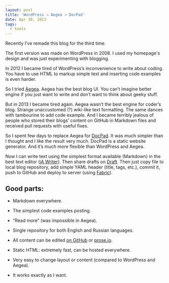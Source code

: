 ```yaml
---
layout: post
title: 'WordPress → Aegea → DocPad'
date: Apr 30, 2013
tags:
  - tools
---
```


Recently I’ve remade this blog for the third time.

The first version was made on WordPress in 2008. I used my homepage's design and was just experimenting with blogging.

In 2012 I became tired of WordPress’s inconvenience to write about coding. You have to use HTML to markup simple text and inserting code examples is even harder.

So I tried [Aegea](http://blogengine.ru/). Aegea has the best blog UI. You can’t imagine better engine if you just want to write and don’t want to think about geeky stuff.

But in 2013 I became tired again. Aegea wasn’t the best engine for coder’s blog. Strange unaccustomed (?) wiki-like text formatting. The same dances with tambourine to add code example. And I became terribly jealous of people who stored their blogs’ content on GitHub in Markdown files and received pull requests with useful fixes.

So I spent few days to replace Aegea for [DocPad](http://docpad.org/). It was much simpler than I thought and I like the result very much. DocPad is a static website generator. And it’s much more flexible than WordPress and Aegea.

Now I can write text using the simplest format available (Markdown) in the best text editor ([iA Writer](http://www.iawriter.com/mac/)). Then share drafts on [Draft](https://draftin.com/). Then just copy file to local blog repository, add simple YAML header (title, tags, etc.), commit it, push to GitHub and deploy to server (using [Fabric](http://fabfile.org/)).

## Good parts:

* Markdown everywhere.

* The simplest code examples posting.

* “Read more” (was impossible in Aegea).

* Single repository for both English and Russian languages.

* All content can be edited [on GitHub](https://github.com/sapegin/blog.sapegin.me) or [prose.io](http://prose.io/#sapegin/blog.sapegin.me).

* Static HTML: extremely fast, can be hosted everywhere.

* Very easy to change layout or content (compared to WordPress and Aegea).

* It works exactly as I want.
